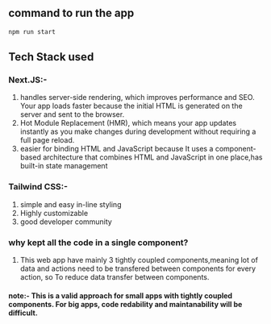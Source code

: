 ## command to run the app
```bash
npm run start
```

## Tech Stack used
### Next.JS:-
1. handles server-side rendering, which improves performance and SEO. Your app loads faster because the initial HTML is generated on the server and sent to the browser.
2. Hot Module Replacement (HMR), which means your app updates instantly as you make changes during development without requiring a full page reload.
3. easier for binding HTML and JavaScript because It uses a component-based architecture that combines HTML and JavaScript in one place,has built-in state management

### Tailwind CSS:-
1. simple and easy in-line styling
2. Highly customizable
3. good developer community


### why kept all the code in a single component?
1. This web app have mainly 3 tightly coupled components,meaning lot of data and actions need to be transfered between components for every action, so To reduce data transfer between components. 

#### note:- This is a valid approach for small apps with tightly coupled components. For big apps, code redability and maintanability will be difficult.

